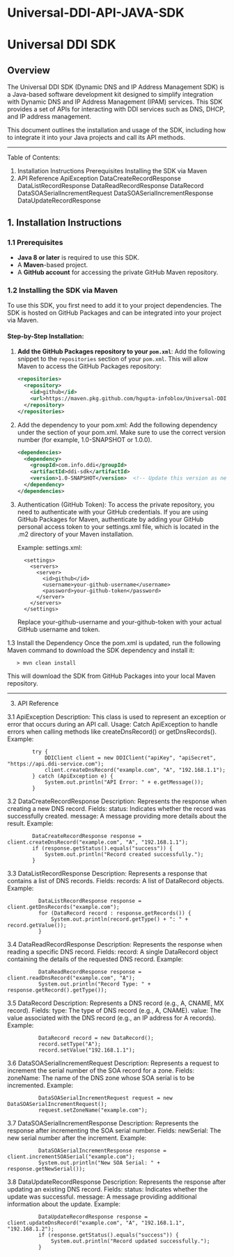 # Universal-DDI-API-JAVA-SDK
# Universal DDI SDK

## Overview

The Universal DDI SDK (Dynamic DNS and IP Address Management SDK) is a Java-based software development kit designed to simplify integration with Dynamic DNS and IP Address Management (IPAM) services. This SDK provides a set of APIs for interacting with DDI services such as DNS, DHCP, and IP address management.

This document outlines the installation and usage of the SDK, including how to integrate it into your Java projects and call its API methods.



---
Table of Contents:

1. Installation Instructions
      Prerequisites
      Installing the SDK via Maven
2. API Reference
      ApiException
      DataCreateRecordResponse
      DataListRecordResponse
      DataReadRecordResponse
      DataRecord
      DataSOASerialIncrementRequest
      DataSOASerialIncrementResponse
      DataUpdateRecordResponse

   

## 1. Installation Instructions

### 1.1 Prerequisites
- **Java 8 or later** is required to use this SDK.
- A **Maven**-based project.
- A **GitHub account** for accessing the private GitHub Maven repository.

### 1.2 Installing the SDK via Maven

To use this SDK, you first need to add it to your project dependencies. The SDK is hosted on GitHub Packages and can be integrated into your project via Maven.

#### Step-by-Step Installation:

1. **Add the GitHub Packages repository to your `pom.xml`**:
   Add the following snippet to the `repositories` section of your `pom.xml`. This will allow Maven to access the GitHub Packages repository:
   
   ```xml
   <repositories>
     <repository>
       <id>github</id>
       <url>https://maven.pkg.github.com/hgupta-infoblox/Universal-DDI-API-JAVA-SDK</url>
     </repository>
   </repositories>
   ```

2. Add the dependency to your pom.xml: Add the following dependency under the <dependencies> section of your pom.xml. Make sure to use the correct version number (for example, 1.0-SNAPSHOT or 1.0.0).

   ```xml
   <dependencies>
     <dependency>
       <groupId>com.info.ddi</groupId>
       <artifactId>ddi-sdk</artifactId>
       <version>1.0-SNAPSHOT</version>  <!-- Update this version as needed -->
     </dependency>
   </dependencies>
   ```

3. Authentication (GitHub Token): To access the private repository, you need to authenticate with your GitHub credentials. If you are using GitHub Packages for Maven, authenticate by adding your GitHub personal access token to your settings.xml file, which is located in the .m2 directory of your Maven installation.

   Example: settings.xml:

         <settings>
           <servers>
             <server>
               <id>github</id>
               <username>your-github-username</username>
               <password>your-github-token</password>
             </server>
           </servers>
         </settings>
   
   Replace your-github-username and your-github-token with your actual GitHub username and token.

1.3 Install the Dependency
    Once the pom.xml is updated, run the following Maven command to download the SDK dependency and install it:

       > mvn clean install

   This will download the SDK from GitHub Packages into your local Maven repository.


--------------------------------------------------------------------------------------------------------------------------------------------------------------------------

3. API Reference
   
  3.1 ApiException
      Description: This class is used to represent an exception or error that occurs during an API call.
    Usage:
    Catch ApiException to handle errors when calling methods like createDnsRecord() or getDnsRecords().
    Example:
   
            try {
                DDIClient client = new DDIClient("apiKey", "apiSecret", "https://api.ddi-service.com");
                client.createDnsRecord("example.com", "A", "192.168.1.1");
            } catch (ApiException e) {
                System.out.println("API Error: " + e.getMessage());
            }
   
  3.2 DataCreateRecordResponse
      Description: Represents the response when creating a new DNS record.
    Fields:
    status: Indicates whether the record was successfully created.
    message: A message providing more details about the result.
    Example:
   
            DataCreateRecordResponse response = client.createDnsRecord("example.com", "A", "192.168.1.1");
            if (response.getStatus().equals("success")) {
                System.out.println("Record created successfully.");
            }
            
  3.3 DataListRecordResponse
      Description: Represents a response that contains a list of DNS records.
      Fields:
      records: A list of DataRecord objects.
      Example:
   
              DataListRecordResponse response = client.getDnsRecords("example.com");
              for (DataRecord record : response.getRecords()) {
                  System.out.println(record.getType() + ": " + record.getValue());
              }
              
  3.4 DataReadRecordResponse
      Description: Represents the response when reading a specific DNS record.
      Fields:
      record: A single DataRecord object containing the details of the requested DNS record.
      Example:
      
              DataReadRecordResponse response = client.readDnsRecord("example.com", "A");
              System.out.println("Record Type: " + response.getRecord().getType());
              
  3.5 DataRecord
      Description: Represents a DNS record (e.g., A, CNAME, MX record).
      Fields:
      type: The type of DNS record (e.g., A, CNAME).
      value: The value associated with the DNS record (e.g., an IP address for A records).
      Example:

              DataRecord record = new DataRecord();
              record.setType("A");
              record.setValue("192.168.1.1");
              
  3.6 DataSOASerialIncrementRequest
      Description: Represents a request to increment the serial number of the SOA record for a zone.
      Fields:
      zoneName: The name of the DNS zone whose SOA serial is to be incremented.
      Example:

              DataSOASerialIncrementRequest request = new DataSOASerialIncrementRequest();
              request.setZoneName("example.com");
              
  3.7 DataSOASerialIncrementResponse
      Description: Represents the response after incrementing the SOA serial number.
      Fields:
      newSerial: The new serial number after the increment.
      Example:

              DataSOASerialIncrementResponse response = client.incrementSOASerial("example.com");
              System.out.println("New SOA Serial: " + response.getNewSerial());
              
  3.8 DataUpdateRecordResponse
      Description: Represents the response after updating an existing DNS record.
      Fields:
      status: Indicates whether the update was successful.
      message: A message providing additional information about the update.
      Example:
              
              DataUpdateRecordResponse response = client.updateDnsRecord("example.com", "A", "192.168.1.1", "192.168.1.2");
              if (response.getStatus().equals("success")) {
                  System.out.println("Record updated successfully.");
              }
